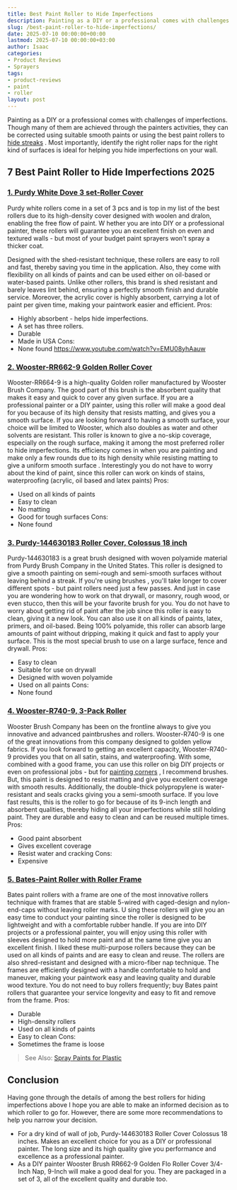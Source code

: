 ```yaml
---
title: Best Paint Roller to Hide Imperfections
description: Painting as a DIY or a professional comes with challenges of imperfections. Though many of them are achieved through the painters activities, they can be...
slug: /best-paint-roller-to-hide-imperfections/
date: 2025-07-10 00:00:00+00:00
lastmod: 2025-07-10 00:00:00+03:00
author: Isaac
categories:
- Product Reviews
- Sprayers
tags:
- product-reviews
- paint
- roller
layout: post
---
```

Painting as a DIY or a professional comes with challenges of imperfections. Though many of them are achieved through the painters activities, they can be corrected using suitable smooth paints or using the best paint rollers to
[hide streaks](https://pestpolicy.com/how-to-paint-with-a-[roller](https://pestpolicy.com/best-paint-roller-cover-for-interior-walls/)-without-streaks/)
.
Most importantly, identify the right roller naps for the right kind of surfaces is ideal for helping you hide imperfections on your wall.
## 7 Best Paint Roller to Hide Imperfections 2025
### [1. Purdy White Dove 3 set-Roller Cover](https://www.amazon.com/dp/B000I1VHHQ/?tag=p-policy-20)
Purdy white rollers come in a set of 3 pcs and is top in my list of the best rollers due to its high-density cover designed with woolen and dralon, enabling the free flow of paint.
W
hether you are into DIY or a professional painter, these rollers will guarantee you an excellent finish on even and textured walls - but most of your
budget paint sprayers
won't spray a thicker coat.

Designed with the shed-resistant technique, these rollers are easy to roll and fast, thereby saving you time in the application. Also, they come with flexibility on all kinds of paints and can be used either on oil-based or water-based paints.
Unlike other rollers, this brand is shed resistant and barely leaves lint behind, ensuring a perfectly smooth finish and durable service.
Moreover, the acrylic cover is highly absorbent, carrying a lot of paint per given time, making your paintwork easier and efficient.
Pros:
- Highly absorbent - helps hide imperfections.
- A set has three rollers.
- Durable
- Made in USA
Cons:
- None found
https://www.youtube.com/watch?v=EMU08yhAauw
### [2. Wooster-RR662-9 Golden Roller Cover](https://www.amazon.com/dp/B000ZZYJM0/?tag=p-policy-20)
Wooster-RR664-9 is a high-quality Golden roller manufactured by Wooster Brush Company. The good part of this brush is the absorbent quality that makes it easy and quick to cover any given surface.
If
you are a professional painter or a DIY painter,
using this roller
will make a good deal for you because of its high density that resists matting, and gives you a smooth surface.
If you are looking forward to having a smooth surface, your choice will be limited to Wooster, which also doubles as water and other solvents are resistant.
This roller is known to give a no-skip coverage, especially on the rough surface, making it among the most preferred roller to hide imperfections. Its efficiency comes in when you are painting and make only a few rounds due to its high density while resisting matting to give a
uniform smooth surface
.
Interestingly you do not have to worry about the kind of paint, since this roller can work on kinds of stains, waterproofing (acrylic, oil based and latex paints)
Pros:
- Used on all kinds of paints
- Easy to clean
- No matting
- Good for tough surfaces
Cons:
- None found
### [3. Purdy-144630183 Roller Cover, Colossus 18 inch](https://www.amazon.com/dp/B0067NJZ2I/?tag=p-policy-20)
Purdy-144630183 is a great brush designed with woven polyamide material from Purdy Brush Company in the United States.
This
roller is designed to give a smooth painting on semi-rough and semi-smooth surfaces without leaving behind a streak.
If you're using brushes
, you'll take longer to cover different spots - but paint rollers need just a few passes.
And just in case you are wondering how to work on that drywall, or masonry, rough wood, or even stucco, then this will be your favorite brush for you.
You do not have to worry about getting rid of paint after the job since this roller is easy to clean, giving it a new look. You can also use it on all kinds of paints, latex, primers, and oil-based.
Being 100% polyamide, this roller can absorb large amounts of paint without dripping, making it quick and fast to apply your surface. This is the most special brush to use on a large surface,
fence
and drywall.
Pros:
- Easy to clean
- Suitable for use on drywall
- Designed with woven polyamide
- Used on all paints
Cons:
- None found
### [4. Wooster-R740-9, 3-Pack Roller](https://www.amazon.com/dp/B002QA6650/?tag=p-policy-20)
Wooster Brush Company has been on the frontline always to give you innovative and advanced paintbrushes and rollers. Wooster-R740-9 is one of the great innovations from this company designed to golden yellow fabrics.
If
you look forward to getting an excellent capacity, Wooster-R740-9 provides you that on all satin, stains, and waterproofing.
With some, combined with a good frame, you can use this roller on big DIY projects or even on professional jobs - but for
[painting corners](https://pestpolicy.com/best-paint-brushes-for-edging/)
, I recommend brushes.
But, this paint is designed to resist matting and give you excellent coverage with smooth results. Additionally, the double-thick polypropylene is water-resistant and seals cracks giving you a semi-smooth surface.
If you love fast results, this is the roller to go for because of its 9-inch length and absorbent qualities, thereby hiding all your imperfections while still holding paint. They are durable and easy to clean and can be reused multiple times.
Pros:
- Good paint absorbent
- Gives excellent coverage
- Resist water and cracking
Cons:
- Expensive
### [5. Bates-Paint Roller with Roller Frame](https://www.amazon.com/dp/B07GSGNTFV/?tag=p-policy-20)
Bates paint rollers with a frame are one of the most innovative rollers technique with frames that are stable 5-wired with caged-design and nylon-end-caps without leaving roller marks.
U
sing these rollers will give you an easy time to conduct your painting since the roller is designed to be lightweight and with a comfortable rubber handle.
If you are into DIY projects or a professional painter, you will enjoy using this roller with sleeves designed to hold more paint and at the same time give you an excellent finish.
I liked these multi-purpose rollers because they can be used on all kinds of paints and are easy to clean and reuse. The rollers are also shred-resistant and designed with a micro-fiber nap technique.
The frames are efficiently designed with a handle comfortable to hold and maneuver, making your paintwork easy and leaving quality and durable wood texture.
You do not need to buy rollers frequently; buy Bates paint rollers that guarantee your service longevity and easy to fit and remove from the frame.
Pros:
- Durable
- High-density rollers
- Used on all kinds of paints
- Easy to clean
Cons:
- Sometimes the frame is loose
> See Also:
> [Spray Paints for Plastic](https://pestpolicy.com/best-spray-paints-for-plastic/)
## Conclusion
Having gone through the details of among the best rollers for hiding imperfections above I hope you are able to make an informed decision as to which roller to go for. However, there are some more recommendations to help you narrow your decision.
- For a dry kind of wall of job, Purdy-144630183 Roller Cover Colossus 18 inches. Makes an excellent choice for you as a DIY or professional painter. The long size and its high quality give you performance and excellence as a professional painter.
- As a DIY painter Wooster Brush RR662-9 Golden Flo Roller Cover 3/4-Inch Nap, 9-Inch will make a good deal for you. They are packaged in a set of 3, all of the excellent quality and durable too.